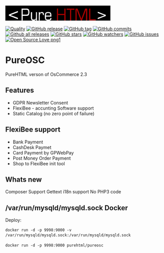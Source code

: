 ![Logo](https://raw.githubusercontent.com/SimonFormanek/pureosc/pure/images/store_logo.png "PureHtml")

[![Quality](https://scrutinizer-ci.com/g/SimonFormanek/pureosc/badges/quality-score.png?b=pure)](https://scrutinizer-ci.com/g/SimonFormanek/pureosc/)
[![GitHub release](https://img.shields.io/github/release/SimonFormanek/pureosc.js.svg)](https://GitHub.com/SimonFormanek/pureosc.js/releases/)
[![GitHub tag](https://img.shields.io/github/tag/SimonFormanek/pureosc.js.svg)](https://GitHub.com/SimonFormanek/pureosc.js/tags/)
[![GitHub commits](https://img.shields.io/github/commits-since/SimonFormanek/pureosc.js/v1.0.0.svg)](https://GitHub.com/SimonFormanek/pureosc.js/commit/)
[![Github all releases](https://img.shields.io/github/downloads/SimonFormanek/pureosc.js/total.svg)](https://GitHub.com/SimonFormanek/pureosc.js/releases/)
[![GitHub stars](https://img.shields.io/github/stars/SimonFormanek/pureosc.js.svg?style=social&label=Star&maxAge=2592000)](https://GitHub.com/SimonFormanek/pureosc.js/stargazers/)
[![GitHub watchers](https://img.shields.io/github/watchers/SimonFormanek/pureosc.js.svg?style=social&label=Watch&maxAge=2592000)](https://GitHub.com/SimonFormanek/pureosc.js/watchers/)
[![GitHub issues](https://img.shields.io/github/issues/SimonFormanek/pureosc.js.svg)](https://GitHub.com/SimonFormanek/pureosc.js/issues/)
[![Open Source Love png1](https://badges.frapsoft.com/os/v1/open-source.png?v=103)](https://github.com/ellerbrock/open-source-badges/)

PureOSC
=======

PureHTML verson of OsCommerce 2.3

Features
--------

 * GDPR Newsletter Consent 
 * FlexiBee - accunting Software support
 * Static Catalog (no zero point of failure)

FlexiBee support
----------------

 * Bank Payment
 * CashDesk Paymet
 * Card Payment by GPWebPay
 * Post Money Order Payment
 * Shop to FlexiBee init tool

Whats new
---------

Composer Support
Gettext i18n support
No PHP3 code

/var/run/mysqld/mysqld.sock
Docker
------

Deploy:

    docker run -d -p 9998:9000 -v /var/run/mysqld/mysqld.sock:/var/run/mysqld/mysqld.sock 
    
    docker run -d -p 9998:9000 purehtml/pureosc
